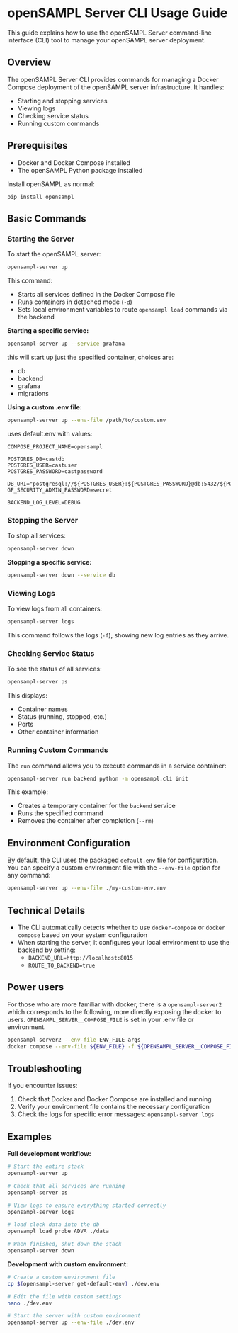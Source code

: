 # openSAMPL Server CLI Usage Guide

This guide explains how to use the openSAMPL Server command-line interface (CLI) tool to manage your openSAMPL server deployment.

## Overview

The openSAMPL Server CLI provides commands for managing a Docker Compose deployment of the openSAMPL server infrastructure. It handles:

- Starting and stopping services
- Viewing logs
- Checking service status
- Running custom commands

## Prerequisites

- Docker and Docker Compose installed
- The openSAMPL Python package installed

Install openSAMPL as normal: 
```
pip install opensampl
```

## Basic Commands

### Starting the Server

To start the openSAMPL server:

```bash
opensampl-server up
```

This command:
- Starts all services defined in the Docker Compose file
- Runs containers in detached mode (`-d`)
- Sets local environment variables to route `opensampl load` commands via the backend

**Starting a specific service:**

```bash
opensampl-server up --service grafana
```
this will start up just the specified container, choices are: 
- db
- backend
- grafana
- migrations

**Using a custom .env file:**

```bash
opensampl-server up --env-file /path/to/custom.env
```
uses default.env with values: 
```dotenv
COMPOSE_PROJECT_NAME=opensampl

POSTGRES_DB=castdb
POSTGRES_USER=castuser
POSTGRES_PASSWORD=castpassword

DB_URI="postgresql://${POSTGRES_USER}:${POSTGRES_PASSWORD}@db:5432/${POSTGRES_DB}"
GF_SECURITY_ADMIN_PASSWORD=secret

BACKEND_LOG_LEVEL=DEBUG
```
### Stopping the Server

To stop all services:

```bash
opensampl-server down
```

**Stopping a specific service:**

```bash
opensampl-server down --service db
```

### Viewing Logs

To view logs from all containers:

```bash
opensampl-server logs
```

This command follows the logs (`-f`), showing new log entries as they arrive.

### Checking Service Status

To see the status of all services:

```bash
opensampl-server ps
```

This displays:
- Container names
- Status (running, stopped, etc.)
- Ports
- Other container information

### Running Custom Commands

The `run` command allows you to execute commands in a service container:

```bash
opensampl-server run backend python -m opensampl.cli init
```

This example:
- Creates a temporary container for the `backend` service
- Runs the specified command
- Removes the container after completion (`--rm`)

## Environment Configuration

By default, the CLI uses the packaged `default.env` file for configuration. You can specify a custom environment file with the `--env-file` option for any command:

```bash
opensampl-server up --env-file ./my-custom-env.env
```

## Technical Details

- The CLI automatically detects whether to use `docker-compose` or `docker compose` based on your system configuration
- When starting the server, it configures your local environment to use the backend by setting:
  - `BACKEND_URL=http://localhost:8015`
  - `ROUTE_TO_BACKEND=true`

## Power users 

For those who are more familiar with docker, there is a `opensampl-server2` which corresponds to the following, more directly 
exposing the docker to users.
`OPENSAMPL_SERVER__COMPOSE_FILE` is set in your .env file or environment.

```bash
opensampl-server2 --env-file ENV_FILE args
docker compose --env-file ${ENV_FILE} -f ${OPENSAMPL_SERVER__COMPOSE_FILE} $@
```

## Troubleshooting

If you encounter issues:

1. Check that Docker and Docker Compose are installed and running
2. Verify your environment file contains the necessary configuration
3. Check the logs for specific error messages: `opensampl-server logs`

## Examples

**Full development workflow:**

```bash
# Start the entire stack
opensampl-server up

# Check that all services are running
opensampl-server ps

# View logs to ensure everything started correctly
opensampl-server logs

# load clock data into the db
opensampl load probe ADVA ./data

# When finished, shut down the stack
opensampl-server down
```

**Development with custom environment:**

```bash
# Create a custom environment file
cp $(opensampl-server get-default-env) ./dev.env

# Edit the file with custom settings
nano ./dev.env

# Start the server with custom environment
opensampl-server up --env-file ./dev.env
```


